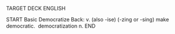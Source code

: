 TARGET DECK
ENGLISH

START
Basic
Democratize
Back: v. (also -ise) (-zing or -sing) make democratic.  democratization n.
END
